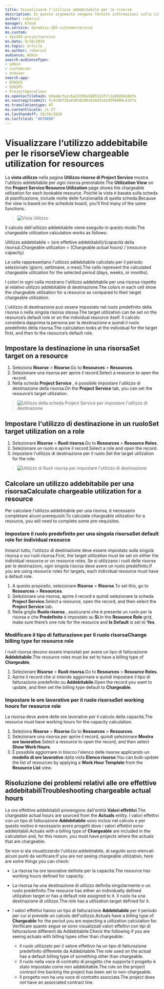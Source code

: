 ```yaml
---
title: Visualizzare l‘utilizzo addebitabile per le risorse
description: In questo argomento vengono fornite informazioni sulla vista utilizzo risorse.
author: ruhercul
manager: kfend
ms.service: dynamics-365-customerservice
ms.custom:
- dyn365-projectservice
ms.date: 9/26/2019
ms.topic: article
ms.author: ruhercul
audience: Admin
search.audienceType:
- admin
- customizer
- enduser
search.app:
- D365CE
- D365PS
- ProjectOperations
ms.openlocfilehash: 6daa6cfa1c6a237d8a1685123f7c1a6926418bfe
ms.sourcegitcommit: 5c4c9bf3ba018562d6cb3443c01d550489c415fa
ms.translationtype: HT
ms.contentlocale: it-IT
ms.lasthandoff: 10/16/2020
ms.locfileid: "4078898"
---
```

# <a name="view-chargeable-utilization-for-resources"></a><span data-ttu-id="9b867-103">Visualizzare l‘utilizzo addebitabile per le risorse</span><span class="sxs-lookup"><span data-stu-id="9b867-103">View chargeable utilization for resources</span></span>
 
<span data-ttu-id="9b867-104">La **vista utilizzo** nella pagina **Utilizzo risorse di Project Service** mostra l'utilizzo addebitabile per ogni risorsa prenotabile.</span><span class="sxs-lookup"><span data-stu-id="9b867-104">The **Utilization View** on the **Project Service Resource Utilization** page shows the chargeable utilization for each bookable resource.</span></span> <span data-ttu-id="9b867-105">Poiché la vista è basata sulla scheda di pianificazione, include molte delle funzionalità di quella scheda.</span><span class="sxs-lookup"><span data-stu-id="9b867-105">Because the view is based on the schedule board, you’ll find many of the same functions.</span></span>

> ![Vista Utilizzo](media/FAQ-utilization-1.png)
 

<span data-ttu-id="9b867-107">Il calcolo dell'utilizzo addebitabile viene eseguito in questo modo:</span><span class="sxs-lookup"><span data-stu-id="9b867-107">The chargeable utilization calculation works as follows:</span></span>

   <span data-ttu-id="9b867-108">Utilizzo addebitabile = (ore effettive addebitabili)/(capacità della risorsa).</span><span class="sxs-lookup"><span data-stu-id="9b867-108">Chargeable utilization = (Chargeable actual hours) / (resource capacity)</span></span>

<span data-ttu-id="9b867-109">Le celle rappresentano l'utilizzo addebitabile calcolato per il periodo selezionato (giorni, settimane, o mesi).</span><span class="sxs-lookup"><span data-stu-id="9b867-109">The cells represent the calculated chargeable utilization for the selected period (days, weeks, or months).</span></span>

<span data-ttu-id="9b867-110">I colori in ogni cella mostrano l'utilizzo addebitabile per una risorsa rispetto al relativo utilizzo addebitabile di destinazione.</span><span class="sxs-lookup"><span data-stu-id="9b867-110">The colors in each cell show the chargeable utilization for a resource as compared to their target chargeable utilization.</span></span> 

<span data-ttu-id="9b867-111">L'utilizzo di destinazione può essere impostato nel ruolo predefinito della risorsa o nella singola risorsa stessa.</span><span class="sxs-lookup"><span data-stu-id="9b867-111">The target utilization can be set on the resource’s default role or on the individual resource itself.</span></span> <span data-ttu-id="9b867-112">Il calcolo considera dapprima la persona per la destinazione e quindi il ruolo predefinito della risorsa.</span><span class="sxs-lookup"><span data-stu-id="9b867-112">The calculation looks at the individual for the target first, and then to the resource’s default role.</span></span>

## <a name="set-target-on-a-resource"></a><span data-ttu-id="9b867-113">Impostare la destinazione in una risorsa</span><span class="sxs-lookup"><span data-stu-id="9b867-113">Set target on a resource</span></span>

1. <span data-ttu-id="9b867-114">Seleziona **Risorse** \> **Risorse**.</span><span class="sxs-lookup"><span data-stu-id="9b867-114">Go to **Resources** \> **Resources**.</span></span> 
2. <span data-ttu-id="9b867-115">Selezionare una risorsa per aprire il record.</span><span class="sxs-lookup"><span data-stu-id="9b867-115">Select a resource to open the record.</span></span> 
3. <span data-ttu-id="9b867-116">Nella scheda **Project Service** , è possibile impostare l'utilizzo di destinazione della risorsa.</span><span class="sxs-lookup"><span data-stu-id="9b867-116">On the **Project Service** tab, you can set the resource’s target utilization.</span></span>

> ![Utilizzo della scheda Project Service per impostare l'utilizzo di destinazione](media/FAQ-utilization-2.png)
 
## <a name="set-target-utilization-on-a-role"></a><span data-ttu-id="9b867-118">Impostare l'utilizzo di destinazione in un ruolo</span><span class="sxs-lookup"><span data-stu-id="9b867-118">Set target utilization on a role</span></span>

1. <span data-ttu-id="9b867-119">Selezionare **Risorse** \> **Ruoli risorsa**.</span><span class="sxs-lookup"><span data-stu-id="9b867-119">Go to **Resources** \> **Resource Roles**.</span></span> 
2. <span data-ttu-id="9b867-120">Selezionare un ruolo e aprire il record.</span><span class="sxs-lookup"><span data-stu-id="9b867-120">Select a role and open the record.</span></span> 
3. <span data-ttu-id="9b867-121">Impostare l'utilizzo di destinazione per il ruolo.</span><span class="sxs-lookup"><span data-stu-id="9b867-121">Set the target utilization for the role.</span></span>

> ![Utilizzo di Ruoli risorsa per impostare l'utilizzo di destinazione](media/FAQ-utilization-3.png)
 
## <a name="calculate-chargeable-utilization-for-a-resource"></a><span data-ttu-id="9b867-123">Calcolare un utilizzo addebitabile per una risorsa</span><span class="sxs-lookup"><span data-stu-id="9b867-123">Calculate chargeable utilization for a resource</span></span>

<span data-ttu-id="9b867-124">Per calcolare l'utilizzo addebitabile per una risorsa, è necessario completare alcuni prerequisiti.</span><span class="sxs-lookup"><span data-stu-id="9b867-124">To calculate chargeable utilization for a resource, you will need to complete some pre-requisites.</span></span> 

### <a name="set-default-role-for-individual-resource"></a><span data-ttu-id="9b867-125">Impostare il ruolo predefinito per una singola risorsa</span><span class="sxs-lookup"><span data-stu-id="9b867-125">Set default role for individual resource</span></span>

<span data-ttu-id="9b867-126">Innanzi tutto, l'utilizzo di destinazione deve essere impostato sulla singola risorsa o sui ruoli risorsa.</span><span class="sxs-lookup"><span data-stu-id="9b867-126">First, the target utilization must be set on either the individual resource or on resource roles.</span></span> <span data-ttu-id="9b867-127">Se si utilizzano i ruoli delle risorse per le destinazioni, ogni singola risorsa deve avere un ruolo predefinito.</span><span class="sxs-lookup"><span data-stu-id="9b867-127">If you are using resource roles for targets, each individual resource must have a default role.</span></span> 

1. <span data-ttu-id="9b867-128">A questo proposito, selezionare **Risorse** \> **Risorse**.</span><span class="sxs-lookup"><span data-stu-id="9b867-128">To set this, go to **Resources** \> **Resources**.</span></span> 
2. <span data-ttu-id="9b867-129">Selezionare una risorsa, aprire il record e quindi selezionare la scheda **Project Service**.</span><span class="sxs-lookup"><span data-stu-id="9b867-129">Select a resource, open the record, and then select the **Project Service** tab.</span></span> 
3. <span data-ttu-id="9b867-130">Nella griglia **Ruolo risorsa** , assicurarsi che è presente un ruolo per la risorsa e che **Predefinito** è impostato su **Sì**.</span><span class="sxs-lookup"><span data-stu-id="9b867-130">In the **Resource Role** grid, make sure there’s one role for the resource and **Is Default** is set to **Yes**.</span></span>
 
### <a name="change-billing-type-for-resource-role"></a><span data-ttu-id="9b867-131">Modificare il tipo di fatturazione per il ruolo risorsa</span><span class="sxs-lookup"><span data-stu-id="9b867-131">Change billing type for resource role</span></span>

<span data-ttu-id="9b867-132">I ruoli risorsa devono essere impostati per avere un tipo di fatturazione **Addebitabile**.</span><span class="sxs-lookup"><span data-stu-id="9b867-132">The resource roles must be set to have a billing type of **Chargeable**.</span></span> 

1. <span data-ttu-id="9b867-133">Selezionare **Risorse** \> **Ruoli risorsa**.</span><span class="sxs-lookup"><span data-stu-id="9b867-133">Go to **Resources** \> **Resource Roles**.</span></span> 
2. <span data-ttu-id="9b867-134">Aprire il record che si intende aggiornare e quindi impostare il tipo di fatturazione predefinito su **Addebitabile**.</span><span class="sxs-lookup"><span data-stu-id="9b867-134">Open the record you want to update, and then set the billing type default to **Chargeable**.</span></span>

### <a name="set-working-hours-for-resource-role"></a><span data-ttu-id="9b867-135">Impostare le ore lavorative per il ruolo risorsa</span><span class="sxs-lookup"><span data-stu-id="9b867-135">Set working hours for resource role</span></span>
 
<span data-ttu-id="9b867-136">La risorsa deve avere delle ore lavorative per il calcolo della capacità.</span><span class="sxs-lookup"><span data-stu-id="9b867-136">The resource must have working hours for the capacity calculation.</span></span> 

1. <span data-ttu-id="9b867-137">Seleziona **Risorse** \> **Risorse**.</span><span class="sxs-lookup"><span data-stu-id="9b867-137">Go to **Resources** \> **Resources**.</span></span> 
2. <span data-ttu-id="9b867-138">Selezionare una risorsa per aprire il record, quindi selezionare **Mostra ore lavorative**.</span><span class="sxs-lookup"><span data-stu-id="9b867-138">Select a resource to open the record, and then select **Show Work Hours**.</span></span> 
3. <span data-ttu-id="9b867-139">È possibile aggiornare in blocco l'elenco delle risorse applicando un **modello di ore lavorative** dalla vista **Elenco risorse**.</span><span class="sxs-lookup"><span data-stu-id="9b867-139">You can bulk-update the list of resources by applying a **Work Hour Template** from the **Resource List** view.</span></span>

## <a name="troubleshooting-chargeable-actual-hours"></a><span data-ttu-id="9b867-140">Risoluzione dei problemi relativi alle ore effettive addebitabili</span><span class="sxs-lookup"><span data-stu-id="9b867-140">Troubleshooting chargeable actual hours</span></span>

<span data-ttu-id="9b867-141">Le ore effettive addebitabili provengono dall'entità **Valori effettivi**.</span><span class="sxs-lookup"><span data-stu-id="9b867-141">The chargeable actual hours are sourced from the **Actuals** entity.</span></span> <span data-ttu-id="9b867-142">I valori effettivi con un tipo di fatturazione **Addebitabile** sono inclusi nel calcolo e per questo motivo è necessario avere progetti dove i valori effettivi sono addebitabili.</span><span class="sxs-lookup"><span data-stu-id="9b867-142">Actuals with a billing type of **Chargeable** are included in the calculation and, for this reason, you must have projects where the actuals that are chargeable.</span></span>

<span data-ttu-id="9b867-143">Se non si sta visualizzando l'utilizzo addebitabile, di seguito sono elencati alcuni punti da verificare:</span><span class="sxs-lookup"><span data-stu-id="9b867-143">If you are not seeing chargeable utilization, here are some things you can check:</span></span>

- <span data-ttu-id="9b867-144">La risorsa ha ore lavorative definite per la capacità.</span><span class="sxs-lookup"><span data-stu-id="9b867-144">The resource has working hours defined for capacity.</span></span>
- <span data-ttu-id="9b867-145">La risorsa ha una destinazione di utilizzo definita singolarmente o un ruolo predefinito.</span><span class="sxs-lookup"><span data-stu-id="9b867-145">The resource has either an individually defined utilization target or has a default role assigned to it.</span></span> <span data-ttu-id="9b867-146">Il ruolo ha una destinazione di utilizzo.</span><span class="sxs-lookup"><span data-stu-id="9b867-146">The role has a utilization target defined for it.</span></span>
- <span data-ttu-id="9b867-147">I valori effettivi hanno un tipo di fatturazione **Addebitabile** per il periodo per cui si prevede un calcolo dell'utilizzo.</span><span class="sxs-lookup"><span data-stu-id="9b867-147">Actuals have a billing type of **Chargeable** for the period you are expecting a utilization calculation for.</span></span> <span data-ttu-id="9b867-148">Verificare quanto segue se sono visualizzati valori effettivi con tipi di fatturazione differenti da Addebitabile:</span><span class="sxs-lookup"><span data-stu-id="9b867-148">Check the following if you are seeing actuals with billing types other than chargeable:</span></span>

  - <span data-ttu-id="9b867-149">Il ruolo utilizzato per il valore effettivo ha un tipo di fatturazione predefinito differente da Addebitabile.</span><span class="sxs-lookup"><span data-stu-id="9b867-149">The role used on the actual has a default billing type of something other than chargeable.</span></span>
  - <span data-ttu-id="9b867-150">Il ruolo nella voce di contratto di progetto che supporta il progetto è stato impostato come non addebitabile.</span><span class="sxs-lookup"><span data-stu-id="9b867-150">The role on the project contract line backing the project has been set to non-chargeable.</span></span>
  - <span data-ttu-id="9b867-151">Il progetto non ha una voce di contratto associata.</span><span class="sxs-lookup"><span data-stu-id="9b867-151">The project does not have an associated contract line.</span></span>


